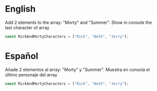 # English
Add 2 elements to the array: "Morty" and "Summer". Show in console the last character of array

```js
const RickAndMortyCharacters = ["Rick", "Beth", "Jerry"];
```

# Español
Añade 2 elementos al array: "Morty" y "Summer". Muestra en consola el último personaje del array
```js
const RickAndMortyCharacters = ["Rick", "Beth", "Jerry"];
```